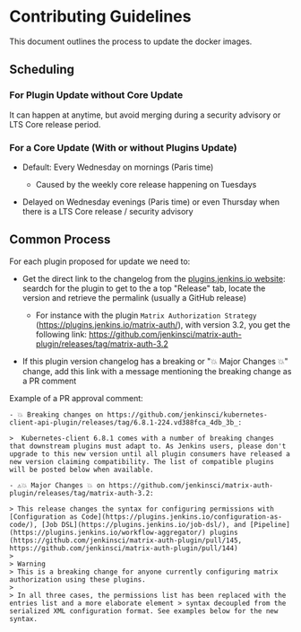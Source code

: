 # Contributing Guidelines

This document outlines the process to update the docker images.

## Scheduling

### For Plugin Update without Core Update

It can happen at anytime, but avoid merging during a security advisory or LTS Core release period.

### For a Core Update (With or without Plugins Update)

- Default: Every Wednesday on mornings (Paris time)
  - Caused by the weekly core release happening on Tuesdays

- Delayed on Wednesday evenings (Paris time) or even Thursday when there is a LTS Core release / security advisory 

## Common Process

For each plugin proposed for update we need to:

- Get the direct link to the changelog from the [plugins.jenkins.io website](https://plugins.jenkins.io): seardch for the plugin to get to the a top "Release" tab, locate the version and retrieve the permalink (usually a GitHub release) 
  - For instance with the plugin `Matrix Authorization Strategy` (https://plugins.jenkins.io/matrix-auth/), with version 3.2, you get the following link: https://github.com/jenkinsci/matrix-auth-plugin/releases/tag/matrix-auth-3.2

- If this plugin version changelog has a breaking or "💥 Major Changes 💥" change, add this link with a message mentioning the breaking change as a PR comment

Example of a PR approval comment:


```text
- 💥 Breaking changes on https://github.com/jenkinsci/kubernetes-client-api-plugin/releases/tag/6.8.1-224.vd388fca_4db_3b_:

>  Kubernetes-client 6.8.1 comes with a number of breaking changes that downstream plugins must adapt to. As Jenkins users, please don't upgrade to this new version until all plugin consumers have released a new version claiming compatibility. The list of compatible plugins will be posted below when available.

- ⚠️💥 Major Changes 💥 on https://github.com/jenkinsci/matrix-auth-plugin/releases/tag/matrix-auth-3.2:
   
> This release changes the syntax for configuring permissions with [Configuration as Code](https://plugins.jenkins.io/configuration-as-code/), [Job DSL](https://plugins.jenkins.io/job-dsl/), and [Pipeline](https://plugins.jenkins.io/workflow-aggregator/) plugins (https://github.com/jenkinsci/matrix-auth-plugin/pull/145, https://github.com/jenkinsci/matrix-auth-plugin/pull/144)
> 
> Warning
> This is a breaking change for anyone currently configuring matrix authorization using these plugins.
> 
> In all three cases, the permissions list has been replaced with the entries list and a more elaborate element > syntax decoupled from the serialized XML configuration format. See examples below for the new syntax.
